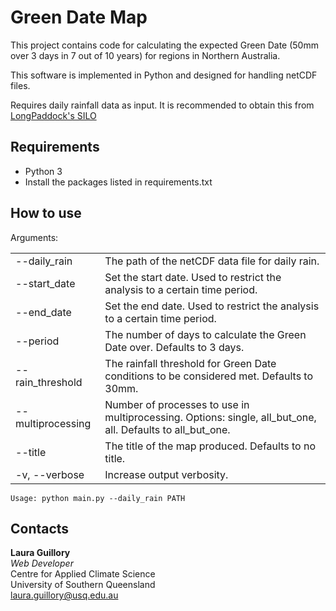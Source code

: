 # Green Date Map

This project contains code for calculating the expected Green Date (50mm over 3 days in 7 out of 10 years) for regions
in Northern Australia.

This software is implemented in Python and designed for handling netCDF files.

Requires daily rainfall data as input. It is recommended to obtain this from 
[LongPaddock's SILO](https://silo.longpaddock.qld.gov.au/)

## Requirements

* Python 3
* Install the packages listed in requirements.txt

## How to use

Arguments:

|||
|------------------|-----------------------------------------------------------------------------------------------------------|
|--daily_rain      |The path of the netCDF data file for daily rain.|
|--start_date      |Set the start date. Used to restrict the analysis to a certain time period.|
|--end_date        |Set the end date. Used to restrict the analysis to a certain time period.|
|--period          |The number of days to calculate the Green Date over. Defaults to 3 days.|
|--rain_threshold  |The rainfall threshold for Green Date conditions to be considered met. Defaults to 30mm.|
|--multiprocessing |Number of processes to use in multiprocessing. Options: single, all_but_one, all. Defaults to all_but_one.|
|--title           |The title of the map produced. Defaults to no title.|
|-v, --verbose     |Increase output verbosity.|

```commandline
Usage: python main.py --daily_rain PATH
```

## Contacts

**Laura Guillory**  
_Web Developer_  
Centre for Applied Climate Science  
University of Southern Queensland  
[laura.guillory@usq.edu.au](mailto:laura.guillory@usq.edu.au)